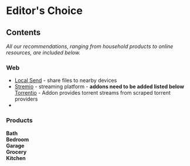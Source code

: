 # Editor's Choice

## Contents

*All our recommendations, ranging from household products to online resources, are included below.*

### Web
- [Local Send](https://localsend.org/) - share files to nearby devices
- [Stremio](https://www.stremio.com/) - streaming platform - **addons need to be added listed below**
  [Torrentio](stremio://torrentio.strem.fun/manifest.json) - Addon provides torrent streams from scraped torrent providers
-     
### Products

**Bath**  
**Bedroom**  
**Garage**  
**Grocery**  
**Kitchen**  

